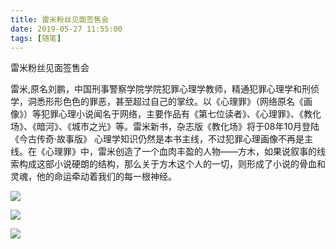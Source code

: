 ```yaml
---
title: 雷米粉丝见面签售会
date: 2019-05-27 11:55:00
tags: [随笔]
---
```



雷米粉丝见面签售会

<!--more-->

雷米,原名刘鹏，中国刑事警察学院学院犯罪心理学教师，精通犯罪心理学和刑侦学，洞悉形形色色的罪恶，甚至超过自己的掌纹。以《心理罪》（网络原名《画像》）等犯罪心理小说闻名于网络，主要作品有《第七位读者》、《心理罪》、《教化场》、《暗河》、《城市之光》等。雷米新书，杂志版《教化场》将于08年10月登陆《今古传奇·故事版》 心理学知识仍然是本书主线，不过犯罪心理画像不再是主线。在《心理罪》中，雷米创造了一个血肉丰盈的人物——方木，如果说叙事的线索构成这部小说硬朗的结构，那么关于方木这个人的一切，则形成了小说的骨血和灵魂，他的命运牵动着我们的每一根神经。


![](https://img-blog.nos-eastchina1.126.net/PersonalPhoto/LeiMi_Photo.jpg)

![](https://img-blog.nos-eastchina1.126.net/PersonalPhoto/LeiMi_Signatrue.jpg)

![](https://img-blog.nos-eastchina1.126.net/PersonalPhoto/LeiMi_Talk.jpg)